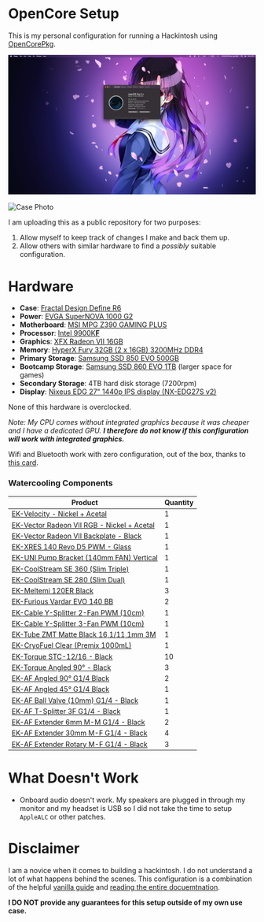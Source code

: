 # OpenCore Setup

This is my personal configuration for running a Hackintosh using [OpenCorePkg](https://github.com/acidanthera/OpenCorePkg/releases).

![Setup Screenshot](https://raw.githubusercontent.com/emsquared/OpenCore-Setup/master/Images/Setup.png)

![Case Photo](https://raw.githubusercontent.com/emsquared/OpenCore-Setup/master/Images/Case.png)

I am uploading this as a public repository for two purposes:
1. Allow myself to keep track of changes I make and back them up.
2. Allow others with similar hardware to find a _possibly_ suitable configuration.

# Hardware

* **Case**: [Fractal Design Define R6](https://www.amazon.com/gp/product/B07HQKF7F2/)
* **Power**: [EVGA SuperNOVA 1000 G2](https://www.amazon.com/gp/product/B00CGYCNG2/)
* **Motherboard**: [MSI MPG Z390 GAMING PLUS](https://www.amazon.com/MSI-MPG-Z390-LGA1151-Motherboard/dp/B07HMG1XP7/)
* **Processor**: [Intel 9900K**F**](https://www.amazon.com/gp/product/B07MGBZWDZ/)
* **Graphics**: [XFX Radeon VII 16GB](https://www.amazon.com/gp/product/B07NFGDZWQ/)
* **Memory**: [HyperX Fury 32GB (2 x 16GB) 3200MHz DDR4](https://www.amazon.com/gp/product/B07WJJJ5M6/)
* **Primary Storage**: [Samsung SSD 850 EVO 500GB](https://www.amazon.com/gp/product/B00OBRE5UE/)
* **Bootcamp Storage**: [Samsung SSD 860 EVO 1TB](https://www.amazon.com/gp/product/B078DPCY3T/) (larger space for games)
* **Secondary Storage**: 4TB hard disk storage (7200rpm)
* **Display**: [Nixeus EDG 27" 1440p IPS display (NX-EDG27S v2)](https://www.amazon.com/gp/product/B07N4DL9F7/)

None of this hardware is overclocked.

_Note: My CPU comes without integrated graphics because it was cheaper and I have a dedicated GPU. **I therefore do not know if this configuration will work with integrated graphics.**_

Wifi and Bluetooth work with zero configuration, out of the box, thanks to [this card](https://www.amazon.com/gp/product/B012LOT512/r).

### Watercooling Components

| Product | Quantity |
| --- | --- |
| [EK-Velocity - Nickel + Acetal](https://www.ekwb.com/shop/ek-velocity-nickel-acetal) | 1 |
| [EK-Vector Radeon VII RGB - Nickel + Acetal](https://www.ekwb.com/shop/ek-vector-radeon-vii-rgb-nickel-acetal) | 1 |
| [EK-Vector Radeon VII Backplate - Black](https://www.ekwb.com/shop/ek-vector-radeon-vii-backplate-black) | 1 |
| [EK-XRES 140 Revo D5 PWM - Glass](https://www.ekwb.com/shop/ek-xres-140-glass-revo-d5-pwm-incl-pump) | 1 |
| [EK-UNI Pump Bracket (140mm FAN) Vertical](https://www.ekwb.com/shop/ek-uni-pump-bracket-140mm-fan-vertical) | 1 |
| [EK-CoolStream SE 360 (Slim Triple)](https://www.ekwb.com/shop/ek-coolstream-se-360-slim-triple) | 1 |
| [EK-CoolStream SE 280 (Slim Dual)](https://www.ekwb.com/shop/ek-coolstream-se-280) | 1 |
| [EK-Meltemi 120ER Black](https://www.ekwb.com/shop/ek-meltemi-120er-black-500-1800rpm) | 3 |
| [EK-Furious Vardar EVO 140 BB](https://www.ekwb.com/shop/ek-furious-vardar-evo-140) | 2 |
| [EK-Cable Y-Splitter 2-Fan PWM (10cm)](https://www.ekwb.com/shop/ek-cable-y-splitter-2-fan-pwm-10cm) | 1 |
| [EK-Cable Y-Splitter 3-Fan PWM (10cm)](https://www.amazon.com/EKWB-EK-Cable-Y-Splitter-3-Fan-2-Pack/dp/B078G53932) | 1 |
| [EK-Tube ZMT Matte Black 16,1/11,1mm 3M](https://www.ekwb.com/shop/ek-tube-zmt-matte-black-16-1-11-1mm-3m-retail) | 1 |
| [EK-CryoFuel Clear (Premix 1000mL)](https://www.ekwb.com/shop/ek-cryofuel-clear-premix-1000ml) | 1 |
| [EK-Torque STC-12/16 - Black](https://www.ekwb.com/shop/ek-torque-stc-12-16-black) | 10 |
| [EK-Torque Angled 90° - Black](https://www.ekwb.com/shop/ek-torque-angled-90-black) | 3 |
| [EK-AF Angled 90° G1/4 Black](https://www.ekwb.com/shop/ek-af-angled-90-g1-4-black) | 2 |
| [EK-AF Angled 45° G1/4 Black](https://www.ekwb.com/shop/ek-af-angled-45-g1-4-black) | 1 |
| [EK-AF Ball Valve (10mm) G1/4 - Black](https://www.ekwb.com/shop/ek-af-ball-valve-10mm-g1-4-black) | 1 |
| [EK-AF T-Splitter 3F G1/4 - Black](https://www.ekwb.com/shop/ek-af-t-splitter-3f-g1-4-black) | 1 |
| [EK-AF Extender 6mm M-M G1/4 - Black](https://www.ekwb.com/shop/ek-af-extender-6mm-m-m-black) | 2 |
| [EK-AF Extender 30mm M-F G1/4 - Black](https://www.ekwb.com/shop/ek-af-ball-valve-10mm-g1-4-black) | 4 |
| [EK-AF Extender Rotary M-F G1/4 - Black](https://www.ekwb.com/shop/ek-af-extender-rotary-m-f-g1-4-black) | 3 |

# What Doesn't Work

* Onboard audio doesn't work. My speakers are plugged in through my monitor and my headset is USB so I did not take the time to setup `AppleALC` or other patches.

# Disclaimer

I am a novice when it comes to building a hackintosh. I do not understand a lot of what happens behind the scenes. This configuration is a combination of the helpful [vanilla guide](https://khronokernel-2.gitbook.io/opencore-vanilla-desktop-guide/) and [reading the entire docuemtnation](https://github.com/acidanthera/OpenCorePkg/blob/master/Docs/Configuration.pdf).

**I DO NOT provide any guarantees for this setup outside of my own use case.**
